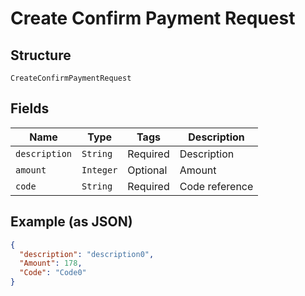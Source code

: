 
# Create Confirm Payment Request

## Structure

`CreateConfirmPaymentRequest`

## Fields

| Name | Type | Tags | Description |
|  --- | --- | --- | --- |
| `description` | `String` | Required | Description |
| `amount` | `Integer` | Optional | Amount |
| `code` | `String` | Required | Code reference |

## Example (as JSON)

```json
{
  "description": "description0",
  "Amount": 178,
  "Code": "Code0"
}
```

